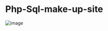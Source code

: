 # Php-Sql-make-up-site

![image](https://user-images.githubusercontent.com/91314839/168610346-435aab30-1399-40e0-8a75-eb0ef66c1739.png)
